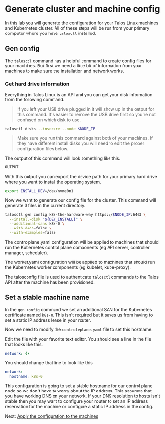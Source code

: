 # Generate cluster and machine config

In this lab you will generate the configuration for your Talos Linux machines and Kubernetes cluster.
All of these steps will be run from your primary computer where you have `talosctl` installed.

## Gen config

The `talosctl` command has a helpful command to create config files for your machines.
But first we need a little bit of information from your machines to make sure the installation and network works.

### Get hard drive information

Everything in Talos Linux is an API and you can get your disk information from the following command.

> If you left your USB drive plugged in it will show up in the output for this command. It's easier to remove the USB drive first so you're not confused on which disk to use.

```sh
talosctl disks --insecure --node $NODE_IP
```

> Make sure you run this command against both of your machines. If they have different install disks you will need to edit the proper configuration files below.

The output of this command will look something like this.

```sh
OUTPUT
```

With this output you can export the device path for your primary hard drive where you want to install the operating system.

```sh
export INSTALL_DEV=/dev/nvme0n1
```

Now we want to generate our config file for the cluster.
This command will generate 3 files in the current directory.

```sh
talosctl gen config k8s-the-hardware-way https://$NODE_IP:6443 \
  --install-disk "${DEV_INSTALL}" \
  --additional-sans k8s-0 \
  --with-docs=false \
  --with-examples=false
```

The controlplane.yaml configuration will be applied to machines that should run the Kubernetes control plane components (eg API server, controller manager, scheduler).

The worker.yaml configuration will be applied to machines that should run the Kubernetes worker components (eg kubelet, kube-proxy).

The talosconfig file is used to authenticate `talosctl` commands to the Talos API after the machine has been provisioned.

## Set a stable machine name

In the `gen config` command we set an additional SAN for the Kubernetes certificate named `k8s-0`.
This isn't required but it saves us from having to set a static IP address lease in your router.

Now we need to modify the `controleplane.yaml` file to set this hostname.

Edit the file with your favorite text editor.
You should see a line in the file that looks like this.

```yaml
network: {}
```

You should change that line to look like this

```yaml
network:
  hostname: k8s-0
```

This configuration is going to set a stable hostname for our control plane node so we don't have to worry about the IP address.
This assumes that you have working DNS on your network.
If your DNS resolution to hosts isn't stable then you may want to configure your router to set an IP address reservation for the machine or configure a static IP address in the config.

Next: [Apply the configuration to the machines](05-apply-config.md)
